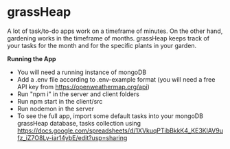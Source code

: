 # grassHeap

A lot of task/to-do apps work on a timeframe of minutes. On the other hand, gardening works in the timeframe of months. grassHeap keeps track of your tasks for the month and for the specific plants in your garden.

**Running the App**

- You will need a running instance of mongoDB
- Add a .env file according to .env-example format (you will need a free API key from https://openweathermap.org/api)
- Run "npm i" in the server and client folders 
- Run npm start in the client/src
- Run nodemon in the server
-  To see the full app, import some default tasks into your mongoDB grassHeap database, tasks collection using https://docs.google.com/spreadsheets/d/1XVkuqPTibBkkK4_KE3KlAV9ufz_iZ7O8Ly-iar14ybE/edit?usp=sharing